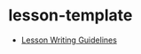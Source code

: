 # lesson-template

- [Lesson Writing Guidelines](https://github.com/dpi-tta/learn/blob/main/doc/writing_lessons.md)
